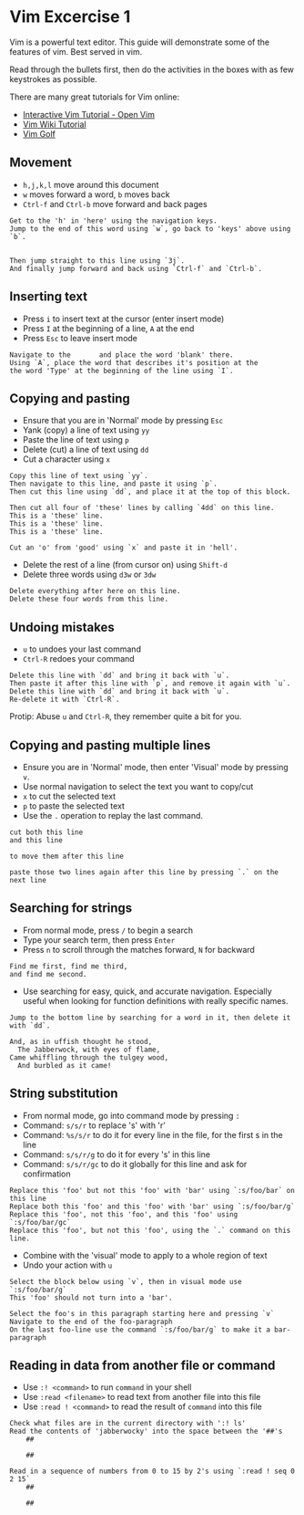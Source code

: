 Vim Excercise 1
===============

Vim is a powerful text editor. This guide will demonstrate some of the features
of vim. Best served in vim.

Read through the bullets first, then do the activities in the boxes with as few
keystrokes as possible.

There are many great tutorials for Vim online:

-   [Interactive Vim Tutorial - Open Vim](http://www.openvim.com/tutorial.html)
-   [Vim Wiki Tutorial](http://vim.wikia.com/wiki/Tutorial)
-   [Vim Golf](http://www.vimgolf.com/)


Movement
--------

-   `h,j,k,l` move around this document
-   `w` moves forward a word, `b` moves back
-   `Ctrl-f` and `Ctrl-b` move forward and back pages

```
Get to the 'h' in 'here' using the navigation keys.
Jump to the end of this word using `w`, go back to 'keys' above using `b`.


Then jump straight to this line using `3j`.
And finally jump forward and back using `Ctrl-f` and `Ctrl-b`.
```


Inserting text
--------------

-   Press `i` to insert text at the cursor (enter insert mode)
-   Press `I` at the beginning of a line, `A` at the end
-   Press `Esc` to leave insert mode

```
Navigate to the       and place the word 'blank' there.
Using `A`, place the word that describes it's position at the
the word 'Type' at the beginning of the line using `I`.
```


Copying and pasting
-------------------

-   Ensure that you are in 'Normal' mode by pressing `Esc`
-   Yank (copy) a line of text using `yy`
-   Paste the line of text using `p`
-   Delete (cut) a line of text using `dd`
-   Cut a character using `x`

```
Copy this line of text using `yy`.
Then navigate to this line, and paste it using `p`.
Then cut this line using `dd`, and place it at the top of this block.

Then cut all four of 'these' lines by calling `4dd` on this line.
This is a 'these' line.
This is a 'these' line.
This is a 'these' line.

Cut an 'o' from 'good' using `x` and paste it in 'hell'.
```

-   Delete the rest of a line (from cursor on) using `Shift-d`
-   Delete three words using `d3w` or `3dw`

```
Delete everything after here on this line.
Delete these four words from this line.
```


Undoing mistakes
----------------

-   `u` to undoes your last command
-   `Ctrl-R` redoes your command

```
Delete this line with `dd` and bring it back with `u`.
Then paste it after this line with `p`, and remove it again with `u`.
Delete this line with `dd` and bring it back with `u`.
Re-delete it with `Ctrl-R`.
```

Protip: Abuse `u` and `Ctrl-R`, they remember quite a bit for you.


Copying and pasting multiple lines
----------------------------------

-   Ensure you are in 'Normal' mode, then enter 'Visual' mode by pressing `v`.
-   Use normal navigation to select the text you want to copy/cut
-   `x` to cut the selected text
-   `p` to paste the selected text
-   Use the `.` operation to replay the last command.

```
cut both this line
and this line

to move them after this line

paste those two lines again after this line by pressing `.` on the next line
```


Searching for strings
---------------------

-   From normal mode, press `/` to begin a search
-   Type your search term, then press `Enter`
-   Press `n` to scroll through the matches forward, `N` for backward

```
Find me first, find me third,
and find me second.
```

-   Use searching for easy, quick, and accurate navigation. Especially useful when
    looking for function definitions with really specific names.

```
Jump to the bottom line by searching for a word in it, then delete it with `dd`.

And, as in uffish thought he stood,
  The Jabberwock, with eyes of flame,
Came whiffling through the tulgey wood,
  And burbled as it came!
```


String substitution
-------------------

-   From normal mode, go into command mode by pressing `:`
-   Command: `s/s/r` to replace 's' with 'r'
-   Command: `%s/s/r` to do it for every line in the file, for the first s in
    the line
-   Command: `s/s/r/g` to do it for every 's' in this line
-   Command: `s/s/r/gc` to do it globally for this line and ask for confirmation

```
Replace this 'foo' but not this 'foo' with 'bar' using `:s/foo/bar` on this line
Replace both this 'foo' and this 'foo' with 'bar' using `:s/foo/bar/g`
Replace this 'foo', not this 'foo', and this 'foo' using `:s/foo/bar/gc`
Replace this 'foo', but not this 'foo', using the `.` command on this line.
```

-   Combine with the 'visual' mode to apply to a whole region of text
-   Undo your action with `u`

```
Select the block below using `v`, then in visual mode use `:s/foo/bar/g`
This 'foo' should not turn into a 'bar'.

Select the foo's in this paragraph starting here and pressing `v`
Navigate to the end of the foo-paragraph
On the last foo-line use the command `:s/foo/bar/g` to make it a bar-paragraph
```


Reading in data from another file or command
--------------------------------------------

-   Use `:! <command>` to run `command` in your shell
-   Use `:read <filename>` to read text from another file into this file
-   Use `:read ! <command>` to read the result of `command` into this file

```
Check what files are in the current directory with ':! ls'
Read the contents of 'jabberwocky' into the space between the '##'s
    ##

    ##

Read in a sequence of numbers from 0 to 15 by 2's using `:read ! seq 0 2 15`
    ##

    ##
```
